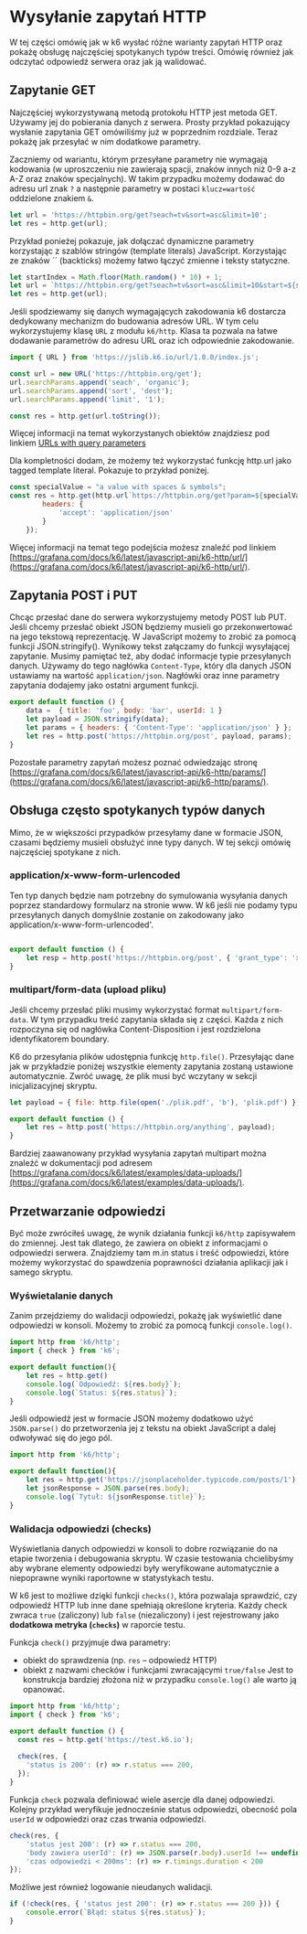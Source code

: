 # Wysyłanie zapytań HTTP

W tej części omówię jak w k6 wysłać różne warianty zapytań HTTP oraz pokażę obsługę najczęściej spotykanych typów treści. Omówię również jak odczytać odpowiedź serwera oraz jak ją walidować.

## Zapytanie GET

Najczęściej wykorzystywaną metodą protokołu HTTP jest metoda GET. Używamy jej do pobierania danych z serwera. Prosty przykład pokazujący wysłanie zapytania GET omówiliśmy już w poprzednim rozdziale. Teraz pokażę jak przesyłać w nim dodatkowe parametry.

Zaczniemy od wariantu, którym przesyłane parametry nie wymagają kodowania (w uproszczeniu nie zawierają spacji, znaków innych niż 0-9 a-z A-Z oraz znaków specjalnych). W takim przypadku możemy dodawać do adresu url znak `?` a następnie parametry w postaci `klucz=wartość` oddzielone znakiem `&`.

```javascript
let url = 'https://httpbin.org/get?seach=tv&sort=asc&limit=10';
let res = http.get(url);
```

Przykład ponieżej pokazuje, jak dołączać dynamiczne parametry korzystając z szablów stringów (template literals) JavaScript. Korzystając ze znaków \`\` (backticks) możemy łatwo łączyć zmienne i teksty statyczne.

```javascript
let startIndex = Math.floor(Math.random() * 10) + 1;
let url = `https://httpbin.org/get?seach=tv&sort=asc&limit=10&start=${startIndex}`;
let res = http.get(url);
```

Jeśli spodziewamy się danych wymagających zakodowania k6 dostarcza dedykowany mechanizm do budowania adresów URL. W tym celu wykorzystujemy klasę `URL` z modułu `k6/http`. Klasa ta pozwala na łatwe dodawanie parametrów do adresu URL oraz ich odpowiednie zakodowanie.

```javascript
import { URL } from 'https://jslib.k6.io/url/1.0.0/index.js';

const url = new URL('https://httpbin.org/get');
url.searchParams.append('seach', 'organic');
url.searchParams.append('sort', 'dest');
url.searchParams.append('limit', '1');

const res = http.get(url.toString());
```

Więcej informacji na temat wykorzystanych obiektów znajdziesz pod linkiem [URLs with query parameters](https://grafana.com/docs/k6/latest/examples/url-query-parameters/)

Dla kompletności dodam, że możemy też wykorzystać funkcję http.url jako tagged template literal. Pokazuje to przykład poniżej.

```javascript
const specialValue = "a value with spaces & symbols";
const res = http.get(http.url`https://httpbin.org/get?param=${specialValue}`,  {
        headers: {
            'accept': 'application/json'
        }
    });
```

Więcej informacji na temat tego podejścia możesz znaleźć pod linkiem [https://grafana.com/docs/k6/latest/javascript-api/k6-http/url/](https://grafana.com/docs/k6/latest/javascript-api/k6-http/url/).

## Zapytania POST i PUT

Chcąc przesłać dane do serwera wykorzystujemy metody POST lub PUT. Jeśli chcemy przesłać obiekt JSON będziemy musieli go przekonwertować na jego tekstową reprezentację. W JavaScript możemy to zrobić za pomocą funkcji JSON.stringify(). Wynikowy tekst załączamy do funkcji wysyłającej zapytanie. Musimy  pamiętać też, aby dodać informacje typie przesyłanych danych. Używamy do tego nagłówka `Content-Type`, który dla danych JSON ustawiamy na wartość `application/json`. Nagłówki oraz inne parametry zapytania dodajemy jako ostatni argument funkcji.

```javascript
export default function () {
    data =  { title: 'foo', body: 'bar', userId: 1 }
    let payload = JSON.stringify(data);
    let params = { headers: { 'Content-Type': 'application/json' } };    
    let res = http.post('https://httpbin.org/post', payload, params);
}
```

Pozostałe parametry zapytań możesz poznać odwiedzając stronę [https://grafana.com/docs/k6/latest/javascript-api/k6-http/params/](https://grafana.com/docs/k6/latest/javascript-api/k6-http/params/).

## Obsługa często spotykanych typów danych

Mimo, że w większości przypadków przesyłamy dane w formacie JSON, czasami będziemy musieli obsłużyć inne typy danych. W tej sekcji omówię najczęściej spotykane z nich.

### application/x-www-form-urlencoded

Ten typ danych będzie nam potrzebny do symulowania wysyłania danych poprzez standardowy formularz na stronie www. W k6 jeśli nie podamy typu przesyłanych danych domyślnie zostanie on zakodowany jako application/x-www-form-urlencoded'.

```javascript

export default function () {
    let resp = http.post('https://httpbin.org/post', { 'grant_type': 'xyz', 'profile_id': 'xyz' });
}
```

### multipart/form-data (upload pliku)

Jeśli chcemy przesłać pliki musimy wykorzystać format `multipart/form-data`. W tym przypadku treść zapytania składa się z części. Każda z nich rozpoczyna się od nagłówka Content-Disposition i jest rozdzielona identyfikatorem boundary.

K6 do przesyłania plików udostępnia funkcję `http.file()`. Przesyłając dane jak w przykładzie poniżej wszystkie elementy zapytania zostaną ustawione automatycznie. Zwróć uwagę, że plik musi być wczytany w sekcji inicjalizacyjnej skryptu.

```javascript
let payload = { file: http.file(open('./plik.pdf', 'b'), 'plik.pdf') };

export default function () {
    let res = http.post('https://httpbin.org/anything', payload);
}
```

Bardziej zaawanowany przykład wysyłania zapytań multipart można znaleźć w dokumentacji pod adresem [https://grafana.com/docs/k6/latest/examples/data-uploads/](https://grafana.com/docs/k6/latest/examples/data-uploads/).

## Przetwarzanie odpowiedzi

Być może zwróciłeś uwagę, że wynik działania funkcji `k6/http` zapisywałem do zmiennej. Jest tak dlatego, że zawiera on obiekt z informacjami o odpowiedzi serwera. Znajdziemy tam m.in status i treść odpowiedzi, które możemy wykorzystać do spawdzenia poprawności działania aplikacji jak i samego skryptu. 

### Wyświetalanie danych

Zanim przejdziemy do walidacji odpowiedzi, pokażę jak wyświetlić dane odpowiedzi w konsoli. Możemy to zrobić za pomocą funkcji `console.log()`.

```javascript
import http from 'k6/http';
import { check } from 'k6';

export default function(){
    let res = http.get()
    console.log(`Odpowiedź: ${res.body}`);
    console.log(`Status: ${res.status}`);
}
```

Jeśli odpowiedź jest w formacie JSON możemy dodatkowo użyć `JSON.parse()` do przetworzenia jej z tekstu na obiekt JavaScript a dalej odwoływać się do jego pól. 

```javascript
import http from 'k6/http';

export default function(){
    let res = http.get('https://jsonplaceholder.typicode.com/posts/1')
    let jsonResponse = JSON.parse(res.body);
    console.log(`Tytuł: ${jsonResponse.title}`);
}
```

### Walidacja odpowiedzi (checks)
Wyświetlania danych odpowiedzi w konsoli to dobre rozwiązanie do na etapie tworzenia i debugowania skryptu. W czasie testowania chcielibyśmy aby wybrane elementy odpowiedzi były weryfikowane automatycznie a niepoprawne wyniki raportowne w statystykach testu.

W k6 jest to możliwe dzięki funkcji `checks()`, która pozwalaja sprawdzić, czy odpowiedź HTTP lub inne dane spełniają określone kryteria. Każdy check zwraca `true` (zaliczony) lub `false` (niezaliczony) i jest rejestrowany jako **dodatkowa metryka (`checks`)** w raporcie testu.

Funkcja `check()` przyjmuje dwa parametry: 
- obiekt do sprawdzenia (np. `res` – odpowiedź HTTP)
- obiekt z nazwami checków i funkcjami zwracającymi `true/false`
Jest to konstrukcja bardziej złożona niż w przypadku `console.log()` ale warto ją opanować.

```javascript
import http from 'k6/http';
import { check } from 'k6';

export default function () {
  const res = http.get('https://test.k6.io');
  
  check(res, {
    'status is 200': (r) => r.status === 200,
  });
}
```

Funkcja `check` pozwala definiować wiele asercje dla danej odpowiedzi. Kolejny przykład weryfikuje jednocześnie status odpowiedzi, obecność pola `userId` w odpowiedzi oraz czas trwania odpowiedzi.

```javascript
check(res, {
    'status jest 200': (r) => r.status === 200,
    'body zawiera userId': (r) => JSON.parse(r.body).userId !== undefined,
    'czas odpowiedzi < 200ms': (r) => r.timings.duration < 200
});
```

Możliwe jest również logowanie nieudanych walidacji.

```javascript
if (!check(res, { 'status jest 200': (r) => r.status === 200 })) {
    console.error(`Błąd: status ${res.status}`);
}
```



